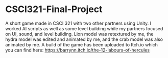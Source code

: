 # CSCI321-Final-Project
A short game made in CSCI 321 with two other partners using Unity. I worked AI scripts as well as some level building while my partners focused on UI, sound, and level building. Lion model was retextured by me, the hydra model was edited and animated by me, and the crab model was also animated by me.
A build of the game has been uploaded to Itch.io which you can find here: https://barrynn.itch.io/the-12-labours-of-hercules
